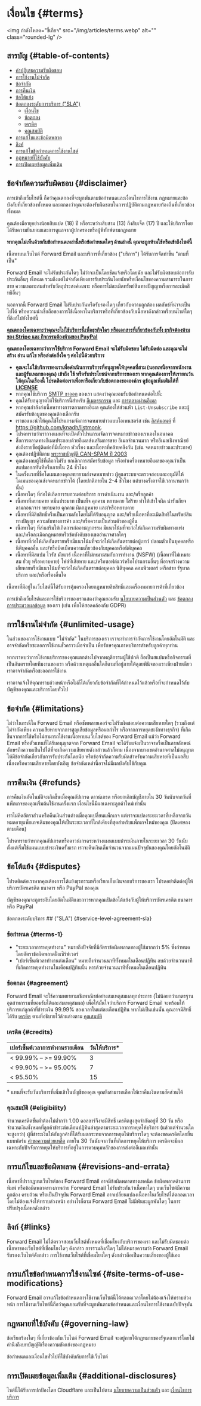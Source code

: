 # เงื่อนไข {#terms}

<img กำลังโหลด="ขี้เกียจ" src="/img/articles/terms.webp" alt="" class="rounded-lg" />

## สารบัญ {#table-of-contents}

* [คำปฏิเสธความรับผิดชอบ](#disclaimer)
* [การใช้งานไม่จำกัด](#unlimited-usage)
* [ข้อจำกัด](#limitations)
* [การคืนเงิน](#refunds)
* [ข้อโต้แย้ง](#disputes)
* [ข้อตกลงระดับการบริการ ("SLA")](#service-level-agreement-sla)
  * [เงื่อนไข](#terms-1)
  * [ข้อตกลง](#agreement)
  * [เครดิต](#credits)
  * [คุณสมบัติ](#eligibility)
* [การแก้ไขและข้อผิดพลาด](#revisions-and-errata)
* [ลิงค์](#links)
* [การแก้ไขข้อกำหนดการใช้งานไซต์](#site-terms-of-use-modifications)
* [กฎหมายที่ใช้บังคับ](#governing-law)
* [การเปิดเผยข้อมูลเพิ่มเติม](#additional-disclosures)

## ข้อจำกัดความรับผิดชอบ {#disclaimer}

การเข้าถึงเว็บไซต์นี้ ถือว่าคุณตกลงที่จะผูกพันตามข้อกำหนดและเงื่อนไขการใช้งาน กฎหมายและข้อบังคับที่เกี่ยวข้องทั้งหมด และตกลงว่าคุณจะต้องรับผิดชอบในการปฏิบัติตามกฎหมายท้องถิ่นที่เกี่ยวข้องทั้งหมด

คุณต้องมีอายุอย่างน้อยสิบแปด (18) ปี หรือระหว่างสิบสาม (13) ถึงสิบเจ็ด (17) ปี และใช้บริการโดยได้รับความยินยอมและการดูแลจากผู้ปกครองหรือผู้พิทักษ์ตามกฎหมาย

**หากคุณไม่เห็นด้วยกับข้อกำหนดเหล่านี้หรือข้อกำหนดใดๆ ด้านล่างนี้ คุณจะถูกห้ามใช้หรือเข้าถึงไซต์นี้**

เนื้อหาบนเว็บไซต์ Forward Email และบริการที่เกี่ยวข้อง ("บริการ") ได้รับการจัดทำขึ้น "ตามที่เป็น"

Forward Email จะไม่รับประกันใดๆ ไม่ว่าจะเป็นโดยชัดแจ้งหรือโดยนัย และไม่รับผิดชอบต่อการรับประกันอื่นๆ ทั้งหมด รวมถึงแต่ไม่จำกัดเพียงการรับประกันโดยนัยหรือเงื่อนไขของความสามารถในการขาย ความเหมาะสมสำหรับวัตถุประสงค์เฉพาะ หรือการไม่ละเมิดทรัพย์สินทางปัญญาหรือการละเมิดสิทธิอื่นๆ

นอกจากนี้ Forward Email ไม่รับประกันหรือรับรองใดๆ เกี่ยวกับความถูกต้อง ผลลัพธ์ที่น่าจะเป็นไปได้ หรือความน่าเชื่อถือของการใช้เนื้อหาในบริการหรือที่เกี่ยวข้องกับเนื้อหาดังกล่าวหรือบนไซต์ใดๆ ที่ลิงก์ไปยังไซต์นี้

<u>**คุณตกลงโดยเฉพาะว่าคุณจะไม่ใช้บริการนี้เพื่อธุรกิจใดๆ หรือเอกสารที่เกี่ยวข้องกับทั้ง [ธุรกิจต้องห้ามของ Stripe](https://stripe.com/legal/restricted-businesses) และ [กิจกรรมต้องห้ามของ PayPal](https://www.paypal.com/us/legalhub/acceptableuse-full)**</u>

**คุณตกลงโดยเฉพาะว่าการใช้บริการ Forward Email จะไม่รับผิดชอบ ไม่รับผิดต่อ และคุณจะไม่สร้าง อ่าน แก้ไข หรือส่งต่อสิ่งใด ๆ ต่อไปนี้ด้วยบริการ**

* **คุณจะไม่ใช้บริการของเราเพื่อดำเนินการบริการที่อนุญาตให้บุคคลที่สาม (นอกเหนือจากพนักงานและผู้รับเหมาของคุณ) เข้าถึง ใช้ หรือรับประโยชน์จากบริการของเรา หากคุณต้องการให้เรายกเว้นให้คุณในเรื่องนี้ โปรดติดต่อเราเพื่อหารือเกี่ยวกับข้อตกลงขององค์กร ดูข้อมูลเพิ่มเติมได้ที่ [LICENSE](https://github.com/forwardemail/forwardemail.net/blob/master/LICENSE.md)**
* หากคุณใช้บริการ [SMTP ขาออก](/faq#do-you-support-sending-email-with-smtp) ของเรา แสดงว่าคุณยอมรับข้อกำหนดต่อไปนี้:
* คุณได้รับอนุญาตให้ใช้บริการนี้สำหรับ [อีเมลธุรกรรม](https://wikipedia.org/wiki/Email_marketing#Transactional_emails) และ [การตลาดผ่านอีเมล](https://en.wikipedia.org/wiki/Email_marketing)
* หากคุณกำลังส่งเนื้อหาทางการตลาดทางอีเมล คุณต้องใส่ส่วนหัว `List-Unsubscribe` และผู้สมัครรับข้อมูลของคุณต้องเลือกรับ
* เราขอแนะนำให้คุณใช้โปรแกรมจัดการจดหมายข่าวแบบโอเพนซอร์ส เช่น [ลิสต์มอนค์](https://github.com/knadh/listmonk) ที่ <https://github.com/knadh/listmonk>.
* โปรดทราบว่าเราวางแผนที่จะเปิดตัวโปรแกรมจัดการจดหมายข่าวของเราเองในอนาคต
* สื่อการตลาดทางอีเมลประกอบด้วยอีเมลส่งเสริมการขาย อีเมลจำนวนมาก หรืออีเมลเชิงพาณิชย์ ส่งถึงรายชื่อผู้ติดต่อที่มีเนื้อหา หัวเรื่อง และเนื้อหาที่คล้ายคลึงกัน (เช่น จดหมายข่าวและประกาศ)
* คุณต้องปฏิบัติตาม [พระราชบัญญัติ CAN-SPAM ปี 2003](https://en.wikipedia.org/wiki/CAN-SPAM_Act_of\_2003)
* คุณต้องลบผู้ใช้ที่เลือกไม่รับ ยกเลิกการสมัครรับข้อมูล หรือทำเครื่องหมายอีเมลของคุณว่าเป็นสแปมออกทันทีหรือภายใน 24 ชั่วโมง
* ในครั้งแรกที่ชื่อโดเมนของคุณพยายามส่งจดหมายข่าว ผู้ดูแลระบบจะตรวจสอบและอนุมัติให้โดเมนของคุณส่งจดหมายข่าวได้ (โดยปกติภายใน 2-4 ชั่วโมง แต่บางครั้งอาจใช้เวลานานกว่านั้น)
* เนื้อหาใดๆ ที่ก่อให้เกิดการรบกวนต่อบริการ การดำเนินงาน และ/หรือลูกค้า
* เนื้อหาที่หยาบคาย หมิ่นประมาท เป็นเท็จ คุกคาม หยาบคาย ใส่ร้าย ทำให้เข้าใจผิด น่ารังเกียจ ลามกอนาจาร หยาบคาย คุกคาม ผิดกฎหมาย และ/หรือหยาบคาย
* เนื้อหาที่มีลิขสิทธิ์หรือเป็นความลับโดยไม่ได้รับอนุญาต และ/หรือเนื้อหาที่ละเมิดสิทธิในทรัพย์สินทางปัญญา ความลับทางการค้า และ/หรือความเป็นส่วนตัวของผู้อื่น
* เนื้อหาใดๆ ที่ส่งเสริมให้เกิดการก่ออาชญากรรม มีแนวโน้มที่จะก่อให้เกิดความรับผิดทางแพ่ง และ/หรือละเมิดกฎหมายหรือข้อบังคับของเขตอำนาจศาลใดๆ
* เนื้อหาที่ก่อให้เกิดอันตรายหรือมีแนวโน้มที่จะก่อให้เกิดอันตรายต่อผู้เยาว์ ปลอมตัวเป็นบุคคลหรือนิติบุคคลอื่น และ/หรือบิดเบือนความเกี่ยวข้องกับบุคคลหรือนิติบุคคล
* เนื้อหาที่มีสแปม ไวรัส มัลแวร์ เนื้อหาที่ไม่เหมาะสมกับการทำงาน (NSFW) (เนื้อหาที่ไม่เหมาะสม ยั่วยุ หรือหยาบคาย) ไฟล์ที่เสียหาย และ/หรือซอฟต์แวร์หรือโปรแกรมอื่นๆ ที่อาจสร้างความเสียหายหรือมีแนวโน้มที่จะก่อให้เกิดอันตรายต่อบุคคล นิติบุคคล คอมพิวเตอร์ เครือข่าย รัฐบาล บริการ และ/หรือเรื่องอื่นใด

เนื้อหาที่มีอยู่ในเว็บไซต์นี้ได้รับการคุ้มครองโดยกฎหมายลิขสิทธิ์และเครื่องหมายการค้าที่เกี่ยวข้อง

การเข้าถึงเว็บไซต์และการใช้บริการของเราแสดงว่าคุณยอมรับ [นโยบายความเป็นส่วนตัว](/privacy) และ [ข้อตกลงการประมวลผลข้อมูล](/dpa) ของเรา (เช่น เพื่อให้สอดคล้องกับ GDPR)

## การใช้งานไม่จำกัด {#unlimited-usage}

ในส่วนของการใช้งานแบบ "ไม่จำกัด" ในบริการของเรา เราจะทำการจำกัดการใช้งานโดยอัตโนมัติ และอาจจำกัดหรือชะลอการใช้งานชั่วคราวเมื่อจำเป็น เพื่อรักษาคุณภาพบริการสำหรับลูกค้าทุกท่าน

หากเราพบว่าการใช้งานบริการของคุณแตกต่างไปจากพฤติกรรมผู้ใช้ปกติ ถือเป็นสแปมหรือกิจกรรมที่เป็นอันตรายโดยทีมงานของเรา หรือด้วยเหตุผลอื่นใดก็ตามที่อยู่ภายใต้ดุลยพินิจของเราเพียงฝ่ายเดียว เราอาจจำกัดหรือชะลอการใช้งาน

เราอาจแจ้งให้คุณทราบล่วงหน้าหรือไม่ก็ได้เกี่ยวกับข้อจำกัดที่ได้กำหนดไว้แล้วหรือที่จะกำหนดไว้กับบัญชีของคุณและบริการโดยทั่วไป

## ข้อจำกัด {#limitations}

ไม่ว่าในกรณีใด Forward Email หรือซัพพลายเออร์จะไม่รับผิดชอบต่อความเสียหายใดๆ (รวมถึงแต่ไม่จำกัดเพียง ความเสียหายจากการสูญเสียข้อมูลหรือผลกำไร หรือจากการหยุดชะงักทางธุรกิจ) ที่เกิดขึ้นจากการใช้หรือไม่สามารถใช้งานเนื้อหาบนเว็บไซต์ของ Forward Email แม้ว่า Forward Email หรือตัวแทนที่ได้รับอนุญาตจาก Forward Email จะได้รับแจ้งเป็นวาจาหรือเป็นลายลักษณ์อักษรถึงความเป็นไปได้ที่จะเกิดความเสียหายดังกล่าวแล้วก็ตาม เนื่องจากบางเขตอำนาจศาลไม่อนุญาตให้มีข้อจำกัดเกี่ยวกับการรับประกันโดยนัย หรือข้อจำกัดความรับผิดสำหรับความเสียหายที่เป็นผลสืบเนื่องหรือความเสียหายโดยบังเอิญ ข้อจำกัดเหล่านี้อาจไม่มีผลบังคับใช้กับคุณ

## การคืนเงิน {#refunds}

การคืนเงินอัตโนมัติจะเกิดขึ้นเมื่อคุณอัปเกรด ดาวน์เกรด หรือยกเลิกบัญชีภายใน 30 วันนับจากวันที่แพ็กเกจของคุณเริ่มต้นใช้งานครั้งแรก เงื่อนไขนี้มีผลเฉพาะลูกค้าใหม่เท่านั้น

เราไม่คิดอัตราส่วนหรือคืนเงินส่วนต่างเมื่อคุณเปลี่ยนแพ็กเกจ แต่เราจะแปลงระยะเวลาที่เหลือจากวันหมดอายุแพ็กเกจเดิมของคุณให้เป็นระยะเวลาที่ใกล้เคียงที่สุดสำหรับแพ็กเกจใหม่ของคุณ (ปัดเศษลงตามเดือน)

โปรดทราบว่าหากคุณอัปเกรดหรือดาวน์เกรดระหว่างแผนแบบชำระเงินภายในระยะเวลา 30 วันนับตั้งแต่เริ่มใช้แผนแบบชำระเงินครั้งแรก เราจะคืนเงินเต็มจำนวนจากแผนปัจจุบันของคุณโดยอัตโนมัติ

## ข้อโต้แย้ง {#disputes}

โปรดติดต่อเราหากคุณต้องการโต้แย้งธุรกรรมหรือเรียกเก็บเงินจากบริการของเรา โปรดอย่าติดต่อผู้ให้บริการบัตรเครดิต ธนาคาร หรือ PayPal ของคุณ

บัญชีของคุณจะถูกระงับโดยอัตโนมัติและถาวรหากคุณเปิดข้อโต้แย้งกับผู้ให้บริการบัตรเครดิต ธนาคาร หรือ PayPal

ข้อตกลงระดับบริการ ## ("SLA") {#service-level-agreement-sla}

### ข้อกำหนด {#terms-1}

* "ระยะเวลาการหยุดทำงาน" หมายถึงปัจจัยที่มีอัตราข้อผิดพลาดของผู้ใช้มากกว่า 5% ซึ่งกำหนดโดยอัตราข้อผิดพลาดฝั่งเซิร์ฟเวอร์
* "เปอร์เซ็นต์เวลาทำงานต่อเดือน" หมายถึงจำนวนนาทีทั้งหมดในเดือนปฏิทิน ลบด้วยจำนวนนาทีที่เกิดการหยุดทำงานในเดือนปฏิทินนั้น หารด้วยจำนวนนาทีทั้งหมดในเดือนปฏิทิน

### ข้อตกลง {#agreement}

Forward Email จะใช้ความพยายามเชิงพาณิชย์อย่างสมเหตุสมผลทุกประการ (ไม่น้อยกว่ามาตรฐานอุตสาหกรรมที่ยอมรับได้และสมเหตุสมผล) เพื่อให้มั่นใจว่าบริการ Forward Email จะพร้อมให้บริการแก่ลูกค้าที่ชำระเงิน 99.99% ของเวลาในแต่ละเดือนปฏิทิน หากไม่เป็นเช่นนั้น คุณอาจมีสิทธิ์ได้รับ [เครดิต](#credits) ตามที่อธิบายไว้ด้านล่างตาม [คุณสมบัติ](#eligibility)

### เครดิต {#credits}

| เปอร์เซ็นต์เวลาการทำงานรายเดือน | วันให้บริการ* |
| ------------------------- | ---------------- |
| < 99.99% – >= 99.90% | 3 |
| < 99.90% – >= 95.00% | 7 |
| < 95.50% | 15 |

\* แทนที่จะรับวันบริการที่เพิ่มเข้าในบัญชีของคุณ คุณยังสามารถเลือกให้เราคืนเงินตามสัดส่วนได้

### คุณสมบัติ {#eligibility}

จำนวนเครดิตขั้นต่ำต้องไม่ต่ำกว่า 1.00 ดอลลาร์จึงจะมีสิทธิ์ เครดิตสูงสุดจำกัดอยู่ที่ 30 วัน หรือจำนวนเงินทั้งหมดที่ลูกค้าชำระต่อเดือนปฏิทินล่าสุดตามระยะเวลาการหยุดให้บริการ (แล้วแต่จำนวนใดจะสูงกว่า) ผู้ที่ชำระเงินให้กับลูกค้าที่ได้รับผลกระทบจากการหยุดให้บริการใดๆ จะต้องขอเครดิตโดยยื่นแบบฟอร์ม [คำขอความช่วยเหลือ](/help) ภายใน 30 วันนับจากวันที่เกิดการหยุดให้บริการ เครดิตจะมีผลเฉพาะกับปัจจัยการหยุดให้บริการที่อยู่ในการควบคุมหลักของการส่งต่ออีเมลเท่านั้น

## การแก้ไขและข้อผิดพลาด {#revisions-and-errata}

เนื้อหาที่ปรากฏบนเว็บไซต์ของ Forward Email อาจมีข้อผิดพลาดทางเทคนิค ข้อผิดพลาดด้านการพิมพ์ หรือข้อผิดพลาดทางภาพถ่าย Forward Email ไม่รับประกันว่าเนื้อหาใดๆ บนเว็บไซต์มีความถูกต้อง ครบถ้วน หรือเป็นปัจจุบัน Forward Email อาจเปลี่ยนแปลงเนื้อหาในเว็บไซต์ได้ตลอดเวลาโดยไม่ต้องแจ้งให้ทราบล่วงหน้า อย่างไรก็ตาม Forward Email ไม่มีพันธะผูกพันใดๆ ในการปรับปรุงเนื้อหาดังกล่าว

## ลิงก์ {#links}

Forward Email ไม่ได้ตรวจสอบเว็บไซต์ทั้งหมดที่เชื่อมโยงกับบริการของเรา และไม่รับผิดชอบต่อเนื้อหาของเว็บไซต์ที่เชื่อมโยงใดๆ ดังกล่าว การรวมลิงก์ใดๆ ไม่ได้หมายความว่า Forward Email รับรองเว็บไซต์ดังกล่าว การใช้งานเว็บไซต์ที่เชื่อมโยงใดๆ ดังกล่าวถือเป็นความเสี่ยงของผู้ใช้เอง

## การแก้ไขข้อกำหนดการใช้งานไซต์ {#site-terms-of-use-modifications}

Forward Email อาจแก้ไขข้อกำหนดการใช้งานเว็บไซต์นี้ได้ตลอดเวลาโดยไม่ต้องแจ้งให้ทราบล่วงหน้า การใช้งานเว็บไซต์นี้ถือว่าคุณยอมรับที่จะผูกพันตามข้อกำหนดและเงื่อนไขการใช้งานฉบับปัจจุบัน

## กฎหมายที่ใช้บังคับ {#governing-law}

ข้อเรียกร้องใดๆ ที่เกี่ยวข้องกับเว็บไซต์ Forward Email จะอยู่ภายใต้กฎหมายของรัฐเดลาแวร์โดยไม่คำนึงถึงบทบัญญัติเรื่องความขัดแย้งของกฎหมาย

ข้อกำหนดและเงื่อนไขทั่วไปที่ใช้บังคับกับการใช้เว็บไซต์

## การเปิดเผยข้อมูลเพิ่มเติม {#additional-disclosures}

ไซต์นี้ได้รับการปกป้องโดย Cloudflare และเป็นไปตาม [นโยบายความเป็นส่วนตัว](https://www.cloudflare.com/privacypolicy/) และ [เงื่อนไขการบริการ](https://www.cloudflare.com/website-terms/)